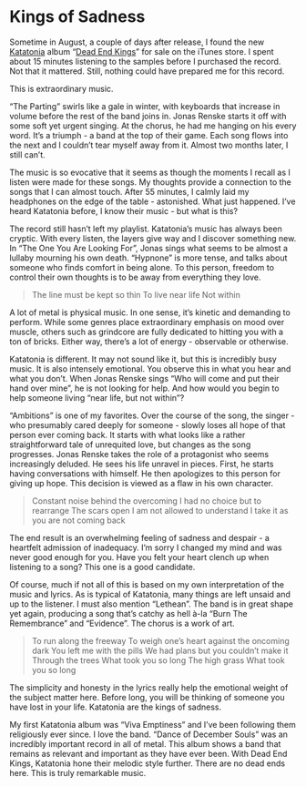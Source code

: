 Kings of Sadness
================

Sometime in August, a couple of days after release, I found the new [Katatonia](http://katatonia.com/) album “[Dead End Kings](http://deadendkings.com/)” for sale on the iTunes store. I spent about 15 minutes listening to the samples before I purchased the record. Not that it mattered. Still, nothing could have prepared me for this record.

This is extraordinary music.

“The Parting” swirls like a gale in winter, with keyboards that increase in volume before the rest of the band joins in. Jonas Renske starts it off with some soft yet urgent singing. At the chorus, he had me hanging on his every word. It’s a triumph - a band at the top of their game. Each song flows into the next and I couldn’t tear myself away from it. Almost two months later, I still can’t.

The music is so evocative that it seems as though the moments I recall as I listen were made for these songs. My thoughts provide a connection to the songs that I can almost touch. After 55 minutes, I calmly laid my headphones on the edge of the table - astonished. What just happened. I’ve heard Katatonia before, I know their music - but what is this?

The record still hasn’t left my playlist. Katatonia’s music has always been cryptic. With every listen, the layers give way and I discover something new. In “The One You Are Looking For”, Jonas sings what seems to be almost a lullaby mourning his own death. “Hypnone” is more tense, and talks about someone who finds comfort in being alone. To this person, freedom to control their own thoughts is to be away from everything they love.

> The line must be kept so thin
> To live near life
> Not within

A lot of metal is physical music. In one sense, it’s kinetic and demanding to perform. While some genres place extraordinary emphasis on mood over muscle, others such as grindcore are fully dedicated to hitting you with a ton of bricks. Either way, there’s a lot of energy - observable or otherwise.

Katatonia is different. It may not sound like it, but this is incredibly busy music. It is also intensely emotional. You observe this in what you hear and what you don’t. When Jonas Renske sings “Who will come and put their hand over mine”, he is not looking for help. And how would you begin to help someone living “near life, but not within”?

“Ambitions” is one of my favorites. Over the course of the song, the singer - who presumably cared deeply for someone - slowly loses all hope of that person ever coming back. It starts with what looks like a rather straightforward tale of unrequited love, but changes as the song progresses. Jonas Renske takes the role of a protagonist who seems increasingly deluded. He sees his life unravel in pieces. First, he starts having conversations with himself. He then apologizes to this person for giving up hope. This decision is viewed as a flaw in his own character.

> Constant noise behind the overcoming
> I had no choice but to rearrange
> The scars open
> I am not allowed to understand
> I take it as you are not coming back

The end result is an overwhelming feeling of sadness and despair - a heartfelt admission of inadequacy. I’m sorry I changed my mind and was never good enough for you. Have you felt your heart clench up when listening to a song? This one is a good candidate.

Of course, much if not all of this is based on my own interpretation of the music and lyrics. As is typical of Katatonia, many things are left unsaid and up to the listener. I must also mention “Lethean”. The band is in great shape yet again, producing a song that’s catchy as hell à-la “Burn The Remembrance” and “Evidence”. The chorus is a work of art.

> To run along the freeway
> To weigh one’s heart against the oncoming dark
> You left me with the pills
> We had plans but you couldn’t make it
> Through the trees
> What took you so long
> The high grass
> What took you so long

The simplicity and honesty in the lyrics really help the emotional weight of the subject matter here. Before long, you will be thinking of someone you have lost in your life. Katatonia are the kings of sadness.

My first Katatonia album was “Viva Emptiness” and I’ve been following them religiously ever since. I love the band. “Dance of December Souls” was an incredibly important record in all of metal. This album shows a band that remains as relevant and important as they have ever been. With Dead End Kings, Katatonia hone their melodic style further. There are no dead ends here. This is truly remarkable music.
